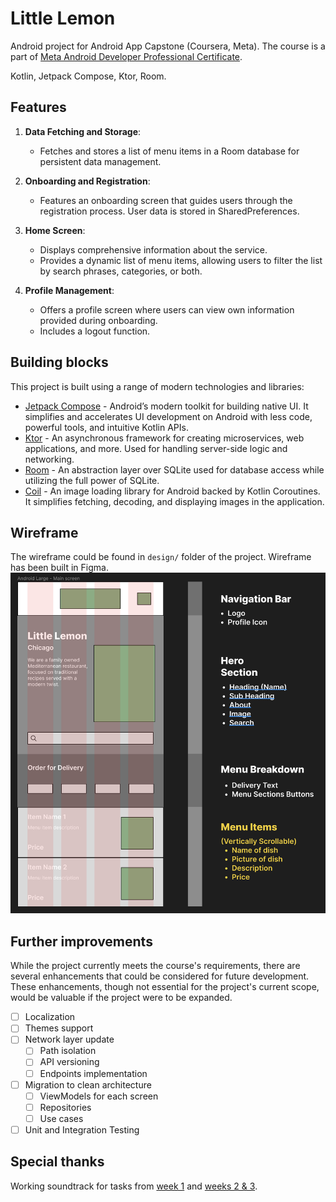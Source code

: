 # Little Lemon

Android project for Android App Capstone (Coursera, Meta). The course is a part of [Meta Android Developer Professional Certificate](https://www.coursera.org/professional-certificates/meta-android-developer).

Kotlin, Jetpack Compose, Ktor, Room.

## Features

1. **Data Fetching and Storage**:

   - Fetches and stores a list of menu items in a Room database for persistent data management.

2. **Onboarding and Registration**:

   - Features an onboarding screen that guides users through the registration process. User data is stored in SharedPreferences.

3. **Home Screen**:

   - Displays comprehensive information about the service.
   - Provides a dynamic list of menu items, allowing users to filter the list by search phrases, categories, or both.

4. **Profile Management**:
   - Offers a profile screen where users can view own information provided during onboarding.
   - Includes a logout function.

## Building blocks

This project is built using a range of modern technologies and libraries:

- [Jetpack Compose](https://developer.android.com/jetpack/compose) - Android’s modern toolkit for building native UI. It simplifies and accelerates UI development on Android with less code, powerful tools, and intuitive Kotlin APIs.
- [Ktor](https://ktor.io/) - An asynchronous framework for creating microservices, web applications, and more. Used for handling server-side logic and networking.
- [Room](https://developer.android.com/training/data-storage/room) - An abstraction layer over SQLite used for database access while utilizing the full power of SQLite.
- [Coil](https://coil-kt.github.io/coil/) - An image loading library for Android backed by Kotlin Coroutines. It simplifies fetching, decoding, and displaying images in the application.

## Wireframe

The wireframe could be found in `design/` folder of the project. Wireframe has been built in Figma.
![Wireframe for the main screen](https://raw.githubusercontent.com/msaveleva/fantastic-octo-guide/main/design/Little%20Lemon%20Android%20App%20Wireframe.png)

## Further improvements

While the project currently meets the course's requirements, there are several enhancements that could be considered for future development. These enhancements, though not essential for the project's current scope, would be valuable if the project were to be expanded.

- [ ] Localization
- [ ] Themes support
- [ ] Network layer update
  - [ ] Path isolation
  - [ ] API versioning
  - [ ] Endpoints implementation
- [ ] Migration to clean architecture
  - [ ] ViewModels for each screen
  - [ ] Repositories
  - [ ] Use cases
- [ ] Unit and Integration Testing

## Special thanks

Working soundtrack for tasks from [week 1](https://open.spotify.com/album/0e1WaSNDZnoPixaxDNdWo4?si=vbZTVjDYTgahiJStV1zMTA) and [weeks 2 & 3](https://open.spotify.com/album/0DoVnWjNFYoUfq7qe36jxh?si=nH4dXTqzTvqFp6kquhX76g).
